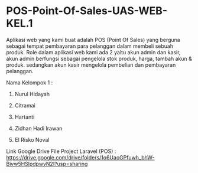 # POS-Point-Of-Sales-UAS-WEB-KEL.1
Aplikasi web yang kami buat adalah POS (Point Of Sales) yang berguna sebagai tempat pembayaran para pelanggan dalam membeli sebuah produk. Role dalam aplikasi web kami ada 2 yaitu akun admin dan kasir, akun admin berfungsi sebagai pengelola stok produk, harga, tambah akun &amp; produk. sedangkan akun kasir mengelola pembelian dan pembayaran pelanggan.

Nama Kelompok 1 :
1. Nurul Hidayah

2. Citramai

3. Hartanti

4. Zidhan Hadi Irawan

5. El Risko Noval

Link Google Drive File Project Laravel (POS) : https://drive.google.com/drive/folders/1o6UaoGPfuwh_bhW-Bivw5HSlpdpwvN2I?usp=sharing
